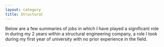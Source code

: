 ```yaml
---
layout: category
title: Structural
---
```


Below are a few summaries of jobs in which I have played a significant role in during my 2 years within a structural engineering company, a role I took during my first year of university with no prior experience in the field.
